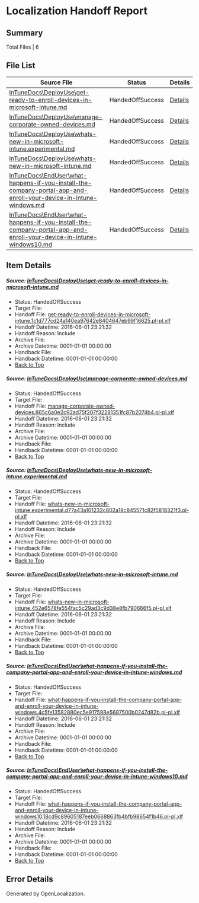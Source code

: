 # <a name='report-top'></a> Localization Handoff Report

## Summary
 Total Files | 6

## File List
 Source File | Status | Details 
 ----------- | ------ | ------- 
 [InTuneDocs\DeployUse\get-ready-to-enroll-devices-in-microsoft-intune.md](https://github.com/Microsoft/IntuneDocs-pr/blob/0c9d70371a33a4d481d3c24398fd191355e19597/InTuneDocs/DeployUse/get-ready-to-enroll-devices-in-microsoft-intune.md) | HandedOffSuccess | [Details](#4e20553cc4d3ec7804b41b6a1294bb76018102e047)
 [InTuneDocs\DeployUse\manage-corporate-owned-devices.md](https://github.com/Microsoft/IntuneDocs-pr/blob/0c9d70371a33a4d481d3c24398fd191355e19597/InTuneDocs/DeployUse/manage-corporate-owned-devices.md) | HandedOffSuccess | [Details](#bfe9ff488a272d2f68769bfa374fff7a52a6cca668)
 [InTuneDocs\DeployUse\whats-new-in-microsoft-intune.experimental.md](https://github.com/Microsoft/IntuneDocs-pr/blob/80e805fd3677b045db71de463300e0a47b207236/InTuneDocs/DeployUse/whats-new-in-microsoft-intune.experimental.md) | HandedOffSuccess | [Details](#0f05729eee1cbec855ad87f2e997d7d58e93f915257)
 [InTuneDocs\DeployUse\whats-new-in-microsoft-intune.md](https://github.com/Microsoft/IntuneDocs-pr/blob/80e805fd3677b045db71de463300e0a47b207236/InTuneDocs/DeployUse/whats-new-in-microsoft-intune.md) | HandedOffSuccess | [Details](#e3a2de96c153be29c6bcb9b8c8c18fdbbd95e935258)
 [InTuneDocs\EndUser\what-happens-if-you-install-the-company-portal-app-and-enroll-your-device-in-intune-windows.md](https://github.com/Microsoft/IntuneDocs-pr/blob/7c69b3e70e92a8734517e849c1ebe770d01136a6/InTuneDocs/EndUser/what-happens-if-you-install-the-company-portal-app-and-enroll-your-device-in-intune-windows.md) | HandedOffSuccess | [Details](#73ceb1d3eb396a2f6023860cf33e2c80d69b026e455)
 [InTuneDocs\EndUser\what-happens-if-you-install-the-company-portal-app-and-enroll-your-device-in-intune-windows10.md](https://github.com/Microsoft/IntuneDocs-pr/blob/7c69b3e70e92a8734517e849c1ebe770d01136a6/InTuneDocs/EndUser/what-happens-if-you-install-the-company-portal-app-and-enroll-your-device-in-intune-windows10.md) | HandedOffSuccess | [Details](#d1b5b14c05861e48087013ee254134197682ee82456)

## Item Details
##### <a name='4e20553cc4d3ec7804b41b6a1294bb76018102e047'></a> Source: [InTuneDocs\DeployUse\get-ready-to-enroll-devices-in-microsoft-intune.md](https://github.com/Microsoft/IntuneDocs-pr/blob/0c9d70371a33a4d481d3c24398fd191355e19597/InTuneDocs/DeployUse/get-ready-to-enroll-devices-in-microsoft-intune.md)
* Status: HandedOffSuccess
* Target File: 
* Handoff File: [get-ready-to-enroll-devices-in-microsoft-intune.1c1d777cd24a140ea97642e8404647eb99f16625.pl-pl.xlf](https://github.com/Microsoft/EM.handoff/blob/3b73bb1a647549ee8ce1e88e334e92d37e860801/ol-handoff/Microsoft/IntuneDocs-pr.pl-pl/master/get-ready-to-enroll-devices-in-microsoft-intune.1c1d777cd24a140ea97642e8404647eb99f16625.pl-pl.xlf)
* Handoff Datetime: 2016-06-01 23:21:32
* Handoff Reason: Include
* Archive File: 
* Archive Datetime: 0001-01-01 00:00:00
* Handback File: 
* Handback Datetime: 0001-01-01 00:00:00
* [Back to Top](#report-top)

##### <a name='bfe9ff488a272d2f68769bfa374fff7a52a6cca668'></a> Source: [InTuneDocs\DeployUse\manage-corporate-owned-devices.md](https://github.com/Microsoft/IntuneDocs-pr/blob/0c9d70371a33a4d481d3c24398fd191355e19597/InTuneDocs/DeployUse/manage-corporate-owned-devices.md)
* Status: HandedOffSuccess
* Target File: 
* Handoff File: [manage-corporate-owned-devices.865c6a0e2c92ad75f207f32281351fc87b2074b4.pl-pl.xlf](https://github.com/Microsoft/EM.handoff/blob/3b73bb1a647549ee8ce1e88e334e92d37e860801/ol-handoff/Microsoft/IntuneDocs-pr.pl-pl/master/manage-corporate-owned-devices.865c6a0e2c92ad75f207f32281351fc87b2074b4.pl-pl.xlf)
* Handoff Datetime: 2016-06-01 23:21:32
* Handoff Reason: Include
* Archive File: 
* Archive Datetime: 0001-01-01 00:00:00
* Handback File: 
* Handback Datetime: 0001-01-01 00:00:00
* [Back to Top](#report-top)

##### <a name='0f05729eee1cbec855ad87f2e997d7d58e93f915257'></a> Source: [InTuneDocs\DeployUse\whats-new-in-microsoft-intune.experimental.md](https://github.com/Microsoft/IntuneDocs-pr/blob/80e805fd3677b045db71de463300e0a47b207236/InTuneDocs/DeployUse/whats-new-in-microsoft-intune.experimental.md)
* Status: HandedOffSuccess
* Target File: 
* Handoff File: [whats-new-in-microsoft-intune.experimental.d77a43a101232c802a18c845571c82f5818321f3.pl-pl.xlf](https://github.com/Microsoft/EM.handoff/blob/3b73bb1a647549ee8ce1e88e334e92d37e860801/ol-handoff/Microsoft/IntuneDocs-pr.pl-pl/master/whats-new-in-microsoft-intune.experimental.d77a43a101232c802a18c845571c82f5818321f3.pl-pl.xlf)
* Handoff Datetime: 2016-06-01 23:21:32
* Handoff Reason: Include
* Archive File: 
* Archive Datetime: 0001-01-01 00:00:00
* Handback File: 
* Handback Datetime: 0001-01-01 00:00:00
* [Back to Top](#report-top)

##### <a name='e3a2de96c153be29c6bcb9b8c8c18fdbbd95e935258'></a> Source: [InTuneDocs\DeployUse\whats-new-in-microsoft-intune.md](https://github.com/Microsoft/IntuneDocs-pr/blob/80e805fd3677b045db71de463300e0a47b207236/InTuneDocs/DeployUse/whats-new-in-microsoft-intune.md)
* Status: HandedOffSuccess
* Target File: 
* Handoff File: [whats-new-in-microsoft-intune.452e6578fe554fac5c29ad3c9d38e8fb790666f5.pl-pl.xlf](https://github.com/Microsoft/EM.handoff/blob/3b73bb1a647549ee8ce1e88e334e92d37e860801/ol-handoff/Microsoft/IntuneDocs-pr.pl-pl/master/whats-new-in-microsoft-intune.452e6578fe554fac5c29ad3c9d38e8fb790666f5.pl-pl.xlf)
* Handoff Datetime: 2016-06-01 23:21:32
* Handoff Reason: Include
* Archive File: 
* Archive Datetime: 0001-01-01 00:00:00
* Handback File: 
* Handback Datetime: 0001-01-01 00:00:00
* [Back to Top](#report-top)

##### <a name='73ceb1d3eb396a2f6023860cf33e2c80d69b026e455'></a> Source: [InTuneDocs\EndUser\what-happens-if-you-install-the-company-portal-app-and-enroll-your-device-in-intune-windows.md](https://github.com/Microsoft/IntuneDocs-pr/blob/7c69b3e70e92a8734517e849c1ebe770d01136a6/InTuneDocs/EndUser/what-happens-if-you-install-the-company-portal-app-and-enroll-your-device-in-intune-windows.md)
* Status: HandedOffSuccess
* Target File: 
* Handoff File: [what-happens-if-you-install-the-company-portal-app-and-enroll-your-device-in-intune-windows.4c5fe13582880ec5e917598e5687500b0247d82b.pl-pl.xlf](https://github.com/Microsoft/EM.handoff/blob/3b73bb1a647549ee8ce1e88e334e92d37e860801/ol-handoff/Microsoft/IntuneDocs-pr.pl-pl/master/what-happens-if-you-install-the-company-portal-app-and-enroll-your-device-in-intune-windows.4c5fe13582880ec5e917598e5687500b0247d82b.pl-pl.xlf)
* Handoff Datetime: 2016-06-01 23:21:32
* Handoff Reason: Include
* Archive File: 
* Archive Datetime: 0001-01-01 00:00:00
* Handback File: 
* Handback Datetime: 0001-01-01 00:00:00
* [Back to Top](#report-top)

##### <a name='d1b5b14c05861e48087013ee254134197682ee82456'></a> Source: [InTuneDocs\EndUser\what-happens-if-you-install-the-company-portal-app-and-enroll-your-device-in-intune-windows10.md](https://github.com/Microsoft/IntuneDocs-pr/blob/7c69b3e70e92a8734517e849c1ebe770d01136a6/InTuneDocs/EndUser/what-happens-if-you-install-the-company-portal-app-and-enroll-your-device-in-intune-windows10.md)
* Status: HandedOffSuccess
* Target File: 
* Handoff File: [what-happens-if-you-install-the-company-portal-app-and-enroll-your-device-in-intune-windows10.18cd9c89605187eeb0668863fb4bfb98654f1b46.pl-pl.xlf](https://github.com/Microsoft/EM.handoff/blob/3b73bb1a647549ee8ce1e88e334e92d37e860801/ol-handoff/Microsoft/IntuneDocs-pr.pl-pl/master/what-happens-if-you-install-the-company-portal-app-and-enroll-your-device-in-intune-windows10.18cd9c89605187eeb0668863fb4bfb98654f1b46.pl-pl.xlf)
* Handoff Datetime: 2016-06-01 23:21:32
* Handoff Reason: Include
* Archive File: 
* Archive Datetime: 0001-01-01 00:00:00
* Handback File: 
* Handback Datetime: 0001-01-01 00:00:00
* [Back to Top](#report-top)


## Error Details

Generated by OpenLocalization.
